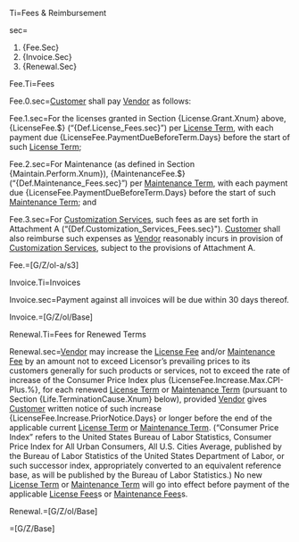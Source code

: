 Ti=Fees & Reimbursement

sec=<ol><li>{Fee.Sec}<li>{Invoice.Sec}<li>{Renewal.Sec}</ol>

Fee.Ti=Fees

Fee.0.sec=<a class='definedterm' href='#Def.Customer.sec'>Customer</a> shall pay <a class='definedterm' href='#Def.Vendor.sec'>Vendor</a> as follows:

Fee.1.sec=For the licenses granted in Section {License.Grant.Xnum} above, {LicenseFee.$} (“{Def.License_Fees.sec}”) per <a class='definedterm' href='#Def.License_Term.sec'>License Term</a>, with each payment due {LicenseFee.PaymentDueBeforeTerm.Days} before the start of such <a class='definedterm' href='#Def.License_Term.sec'>License Term</a>;

Fee.2.sec=For Maintenance (as defined in Section {Maintain.Perform.Xnum}), {MaintenanceFee.$} (“{Def.Maintenance_Fees.sec}”) per <a class='definedterm' href='#Def.Maintenance_Term.sec'>Maintenance Term</a>, with each payment due {LicenseFee.PaymentDueBeforeTerm.Days} before the start of such <a class='definedterm' href='#Def.Maintenance_Term.sec'>Maintenance Term</a>; and

Fee.3.sec=For <a class='definedterm' href='#Def.Customization_Services.sec'>Customization Services</a>, such fees as are set forth in Attachment A (“{Def.Customization_Services_Fees.sec}"). <a class='definedterm' href='#Def.Customer.sec'>Customer</a> shall also reimburse such expenses as <a class='definedterm' href='#Def.Vendor.sec'>Vendor</a> reasonably incurs in provision of <a class='definedterm' href='#Def.Customization_Services.sec'>Customization Services</a>, subject to the provisions of Attachment A.

Fee.=[G/Z/ol-a/s3]

Invoice.Ti=Invoices

Invoice.sec=Payment against all invoices will be due within 30 days thereof.

Invoice.=[G/Z/ol/Base]

Renewal.Ti=Fees for Renewed Terms

Renewal.sec=<a class='definedterm' href='#Def.Vendor.sec'>Vendor</a> may increase the <a class='definedterm' href='#Def.License_Fees.sec'>License Fee</a> and/or <a class='definedterm' href='#Def.Maintenance_Fees.sec'>Maintenance Fee</a> by an amount not to exceed Licensor’s prevailing prices to its customers generally for such products or services, not to exceed the rate of increase of the Consumer Price Index plus {LicenseFee.Increase.Max.CPI-Plus.%}, for each renewed <a class='definedterm' href='#Def.License_Term.sec'>License Term</a> or <a class='definedterm' href='#Def.Maintenance_Term.sec'>Maintenance Term</a> (pursuant to Section {Life.TerminationCause.Xnum} below), provided <a class='definedterm' href='#Def.Vendor.sec'>Vendor</a> gives <a class='definedterm' href='#Def.Customer.sec'>Customer</a> written notice of such increase {LicenseFee.Increase.PriorNotice.Days} or longer before the end of the applicable current <a class='definedterm' href='#Def.License_Term.sec'>License Term</a> or <a class='definedterm' href='#Def.Maintenance_Term.sec'>Maintenance Term</a>. (“Consumer Price Index” refers to the United States Bureau of Labor Statistics, Consumer Price Index for All Urban Consumers, All U.S. Cities Average, published by the Bureau of Labor Statistics of the United States Department of Labor, or such successor index, appropriately converted to an equivalent reference base, as will be published by the Bureau of Labor Statistics.) No new <a class='definedterm' href='#Def.License_Term.sec'>License Term</a> or <a class='definedterm' href='#Def.Maintenance_Term.sec'>Maintenance Term</a> will go into effect before payment of the applicable <a class='definedterm' href='#Def.License_Fees.sec'>License Fees</a>s or <a class='definedterm' href='#Def.Maintenance_Fees.sec'>Maintenance Fees</a>s.

Renewal.=[G/Z/ol/Base]

=[G/Z/Base]
